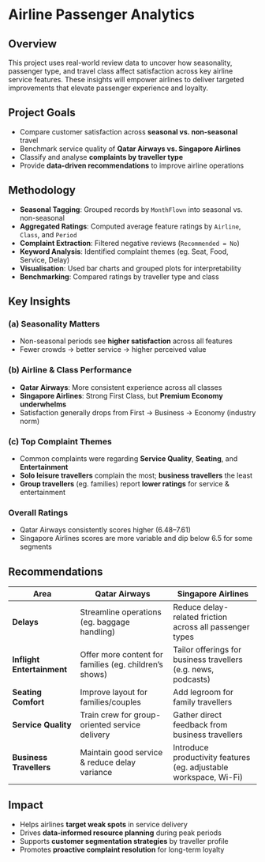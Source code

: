 # Airline Passenger Analytics

## Overview
This project uses real-world review data to uncover how seasonality, passenger type, and travel class affect satisfaction across key airline service features. These insights will empower airlines to deliver targeted improvements that elevate passenger experience and loyalty.

## Project Goals
- Compare customer satisfaction across **seasonal vs. non-seasonal** travel
- Benchmark service quality of **Qatar Airways vs. Singapore Airlines**
- Classify and analyse **complaints by traveller type**
- Provide **data-driven recommendations** to improve airline operations

## Methodology
- **Seasonal Tagging**: Grouped records by `MonthFlown` into seasonal vs. non-seasonal  
- **Aggregated Ratings**: Computed average feature ratings by `Airline`, `Class`, and `Period`  
- **Complaint Extraction**: Filtered negative reviews (`Recommended = No`)  
- **Keyword Analysis**: Identified complaint themes (eg. Seat, Food, Service, Delay)  
- **Visualisation**: Used bar charts and grouped plots for interpretability  
- **Benchmarking**: Compared ratings by traveller type and class  

## Key Insights

### (a) Seasonality Matters
- Non-seasonal periods see **higher satisfaction** across all features
- Fewer crowds → better service → higher perceived value

### (b) Airline & Class Performance
- **Qatar Airways**: More consistent experience across all classes  
- **Singapore Airlines**: Strong First Class, but **Premium Economy underwhelms**  
- Satisfaction generally drops from First → Business → Economy (industry norm)

### (c) Top Complaint Themes
- Common complaints were regarding **Service Quality**, **Seating**, and **Entertainment**  
- **Solo leisure travellers** complain the most; **business travellers** the least 
- **Group travellers** (eg. families) report **lower ratings** for service & entertainment

### Overall Ratings
- Qatar Airways consistently scores higher (6.48–7.61)  
- Singapore Airlines scores are more variable and dip below 6.5 for some segments

## Recommendations
| Area | Qatar Airways | Singapore Airlines |
|--------|------------------|-------------------------|
| **Delays** | Streamline operations (eg. baggage handling) | Reduce delay-related friction across all passenger types |
| **Inflight Entertainment** | Offer more content for families (eg. children’s shows) | Tailor offerings for business travellers (e.g. news, podcasts) |
| **Seating Comfort** | Improve layout for families/couples | Add legroom for family travellers |
| **Service Quality** | Train crew for group-oriented service delivery | Gather direct feedback from business travellers |
| **Business Travellers** | Maintain good service & reduce delay variance | Introduce productivity features (eg. adjustable workspace, Wi-Fi) |

## Impact
- Helps airlines **target weak spots** in service delivery
- Drives **data-informed resource planning** during peak periods
- Supports **customer segmentation strategies** by traveller profile
- Promotes **proactive complaint resolution** for long-term loyalty
